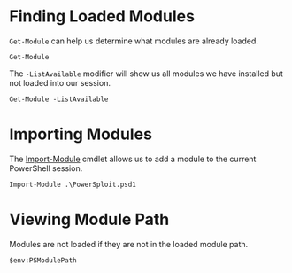 
# Finding Loaded Modules
`Get-Module` can help us determine what modules are already loaded.

```powershell-session
Get-Module 
```

The `-ListAvailable` modifier will show us all modules we have installed but not loaded into our session.

```powershell-session
Get-Module -ListAvailable 
```


# Importing Modules

The [Import-Module](https://docs.microsoft.com/en-us/powershell/module/microsoft.powershell.core/import-module?view=powershell-7.2) cmdlet allows us to add a module to the current PowerShell session.

```powershell-session
Import-Module .\PowerSploit.psd1
```

# Viewing Module Path 

Modules are not loaded if they are not in the loaded module path.

```powershell-session
$env:PSModulePath
```